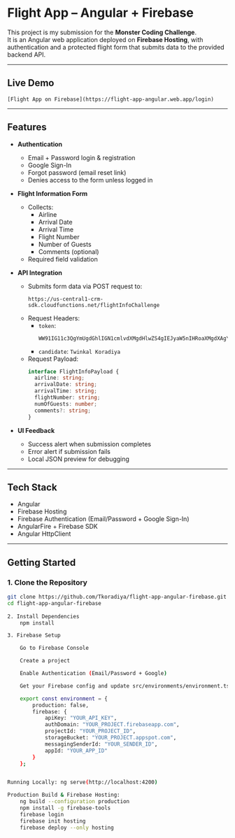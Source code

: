 # Flight App – Angular + Firebase

This project is my submission for the **Monster Coding Challenge**.  
It is an Angular web application deployed on **Firebase Hosting**, with authentication and a protected flight form that submits data to the provided backend API.

---

## Live Demo
    [Flight App on Firebase](https://flight-app-angular.web.app/login)

---

## Features
- **Authentication**
  - Email + Password login & registration
  - Google Sign-In
  - Forgot password (email reset link)
  - Denies access to the form unless logged in

- **Flight Information Form**
  - Collects:
    - Airline 
    - Arrival Date  
    - Arrival Time  
    - Flight Number  
    - Number of Guests  
    - Comments (optional)  
  - Required field validation

- **API Integration**
  - Submits form data via POST request to:
    ```
    https://us-central1-crm-sdk.cloudfunctions.net/flightInfoChallenge
    ```
  - Request Headers:
    - `token`:  
      ```
      WW91IG11c3QgYmUgdGhlIGN1cmlvdXMgdHlwZS4gIEJyaW5nIHRoaXMgdXAgYXQgdGhlIGludGVydmlldyBmb3IgYm9udXMgcG9pbnRzICEh
      ```
    - `candidate`: `Twinkal Koradiya`
  - Request Payload:
    ```ts
    interface FlightInfoPayload {
      airline: string;
      arrivalDate: string;
      arrivalTime: string;
      flightNumber: string;
      numOfGuests: number;
      comments?: string;
    }
    ```

- **UI Feedback**
  - Success alert when submission completes
  - Error alert if submission fails
  - Local JSON preview for debugging

---

## Tech Stack
- Angular 
- Firebase Hosting  
- Firebase Authentication (Email/Password + Google Sign-In)  
- AngularFire + Firebase SDK  
- Angular HttpClient  

---

## Getting Started

### 1. Clone the Repository
```bash
git clone https://github.com/Tkoradiya/flight-app-angular-firebase.git
cd flight-app-angular-firebase
  
2. Install Dependencies
    npm install

3. Firebase Setup

    Go to Firebase Console

    Create a project

    Enable Authentication (Email/Password + Google)

    Get your Firebase config and update src/environments/environment.ts:

    export const environment = {
        production: false,
        firebase: {
            apiKey: "YOUR_API_KEY",
            authDomain: "YOUR_PROJECT.firebaseapp.com",
            projectId: "YOUR_PROJECT_ID",
            storageBucket: "YOUR_PROJECT.appspot.com",
            messagingSenderId: "YOUR_SENDER_ID",
            appId: "YOUR_APP_ID"
        }
    };


Running Locally: ng serve(http://localhost:4200)

Production Build & Firebase Hosting:
    ng build --configuration production
    npm install -g firebase-tools
    firebase login
    firebase init hosting
    firebase deploy --only hosting


